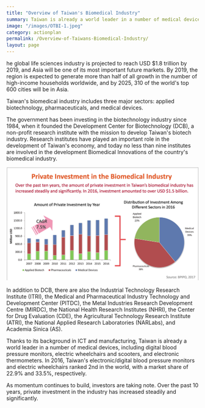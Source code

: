 ```yaml
---
title: "Overview of Taiwan's Biomedical Industry"
summary: Taiwan is already a world leader in a number of medical devices which have appealed private investment in the industry increasing steadily and significantly in recent years.
image: "/images/OTBI-1.jpeg"
category: actionplan
permalink: /Overview-of-Taiwans-Biomedical-Industry/
layout: page
---
```


he global life sciences industry is projected to reach USD $1.8 trillion by 2019, and Asia will be one of its most important future markets. By 2019, the region is expected to generate more than half of all growth in the number of high-income households worldwide, and by 2025, 310 of the world's top 600 cities will be in Asia.

Taiwan's biomedical industry includes three major sectors: applied biotechnology, pharmaceuticals, and medical devices. 

The government has been investing in the biotechnology industry since 1984, when it founded the Development Center for Biotechnology (DCB), a non-profit research institute with the mission to develop Taiwan's biotech industry. Research institutes have played an important role in the development of Taiwan's economy, and today no less than nine institutes are involved in the development Biomedical Innovations of the country's biomedical industry.

![](/images/OTBI-2.jpeg)

In addition to DCB, there are also the Industrial Technology Research Institute (ITRI), the Medical and Pharmaceutical Industry Technology and Development Center (PITDC), the Metal Industries Research Develop­ment Centre (MIRDC), the National Health Research Institutes (NHRI), the Center for Drug Evaluation (CDE), the Agricultural Technology Research Institute (ATRI), the National Applied Research Laboratories (NARLabs), and Academia Sinica (AS).

Thanks to its background in ICT and manufacturing, Taiwan is already a world leader in a number of medical devices, including digital blood pressure monitors, electric wheelchairs and scooters, and electronic thermometers. In 2016, Taiwan's electronic/digital blood pressure monitors and electric wheelchairs ranked 2nd in the world, with a market share of 22.9% and 33.5%, respectively. 

As momentum continues to build, investors are taking note. Over the past 10 years, private investment in the industry has increased steadily and significantly.

